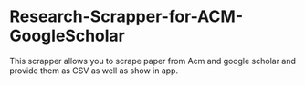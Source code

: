 # Research-Scrapper-for-ACM-GoogleScholar
 This scrapper allows you to scrape paper from Acm and google scholar and provide them as CSV as well as show in app.
